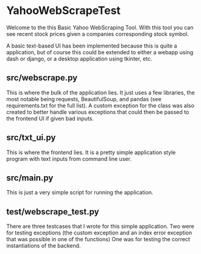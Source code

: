 # YahooWebScrapeTest

Welcome to the this Basic Yahoo WebScraping Tool.
With this tool you can see recent stock prices given a companies
corresponding stock symbol.

A basic text-based UI has been implemented because this is quite a
application, but of course this could be extended to either a webapp
using dash or django, or a desktop application using tkinter, etc.

## src/webscrape.py
This is where the bulk of the application lies.  It just uses a few 
libraries, the most notable being requests, BeautifulSoup, and 
pandas (see requirements.txt for the full list).  A custom exception 
for the class was also created to better handle various exceptions 
that could then be passed to the frontend UI if given bad inputs.

## src/txt_ui.py
This is where the frontend lies.  It is a pretty simple application
style program with text inputs from command line user.

## src/main.py
This is just a very simple script for running the application.

## test/webscrape_test.py
There are three testcases that I wrote for this simple application.
Two were for testing exceptions (the custom exception and an index 
error exception that was possible in one of the functions)
One was for testing the correct instantiations of the backend.